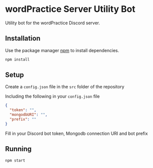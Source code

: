 # wordPractice Server Utility Bot

Utility bot for the wordPractice Discord server.

## Installation

Use the package manager [npm](https://www.npmjs.com/) to install dependencies.

```bash
npm install
```

## Setup

Create a `config.json` file in the `src` folder of the repository

Including the following in your `config.json` file

```json
{
  "token": "",
  "mongodbURI": "",
  "prefix": ""
}
```

Fill in your Discord bot token, Mongodb connection URI and bot prefix

## Running

```bash
npm start
```
